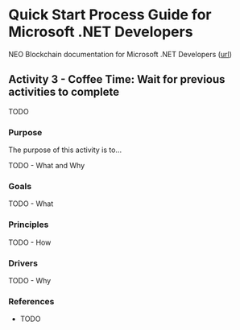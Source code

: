# Quick Start Process Guide for Microsoft .NET Developers

NEO Blockchain documentation for Microsoft .NET Developers ([url](https://github.com/mwherman2000/neo-windocs/tree/master/windocs/quickstart-csharp))

## Activity 3 - Coffee Time: Wait for previous activities to complete

TODO

### Purpose

The purpose of this activity is to...

TODO - What and Why

### Goals

TODO - What

### Principles

TODO - How

### Drivers

TODO - Why

### References

* TODO
